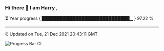 ### Hi there 👋 I am Harry , 

⏳ Year progress { █████████████████████████████▁ } 97.22 %

---

⏰ Updated on Tue, 21 Dec 2021 20:43:11 GMT

![Progress Bar CI](https://github.com/duykhang68/duykhang68/workflows/Progress%20Bar%20CI/badge.svg)
